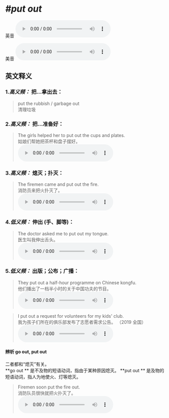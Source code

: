 # ***\#put out*** 
英音
<audio src="./media/put out1_AAC.aac" controls="controls"></audio>

美音
<audio src="./media/put out2_AAC.aac" controls="controls"></audio>



  

英文释义
---
### 1.*高义频：* **把...拿出去：**  

 > put the rubbish / garbage out   
 > 清理垃圾    

### 2.*高义频：* **把...准备好：**  

 > The girls helped her to put out the cups and plates.  
 > 姑娘们帮她把茶杯和盘子摆好。    
<audio src="./media/put-45.aac" controls="controls"></audio>

### 3.*高义频：* **熄灭；扑灭：**  

 > The firemen came and put out the fire.   
 > 消防员来把火扑灭了。    
<audio src="./media/put-46.aac" controls="controls"></audio>

### 4.*低义频：* **伸出 (手、脚等)：**  

 > The doctor asked me to put out my tongue.   
 > 医生叫我伸出舌头。    
<audio src="./media/put-47.aac" controls="controls"></audio>

### 5.*低义频：* **出版；公布；广播：**  

 > They put out a half-hour programme on Chinese kongfu.   
 > 他们播出了一档半小时的关于中国功夫的节目。    
<audio src="./media/put-48.aac" controls="controls"></audio>

 > I put out a request for volunteers for my kids' club.  
 > 我为孩子们所在的俱乐部发布了志愿者需求公告。  （2019 全国）  
<audio src="./media/I put out a request for_AAC.aac" controls="controls"></audio>

#### 辨析 go out, put out
二者都和“熄灭”有关。  
**go out ** 是不及物的短语动词，指由于某种原因熄灭。
**put out ** 是及物的短语动词，指人为地使火、灯等熄灭。
 > Firemen soon put the fire out.   
 > 消防队员很快就把火扑灭了。    
<audio src="./media/put-50.aac" controls="controls"></audio>



